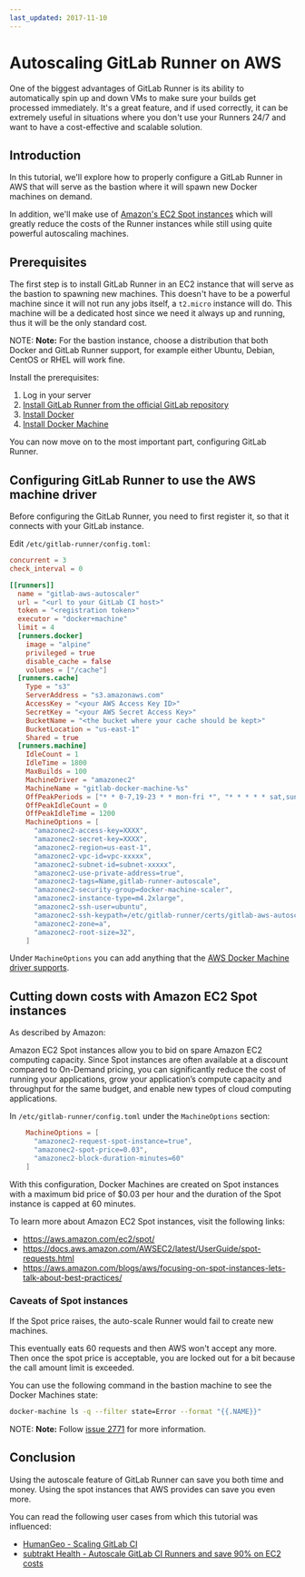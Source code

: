 ```yaml
---
last_updated: 2017-11-10
---
```


# Autoscaling GitLab Runner on AWS

One of the biggest advantages of GitLab Runner is its ability to automatically
spin up and down VMs to make sure your builds get processed immediately. It's a
great feature, and if used correctly, it can be extremely useful in situations
where you don't use your Runners 24/7 and want to have a cost-effective and
scalable solution.

## Introduction

In this tutorial, we'll explore how to properly configure a GitLab Runner in
AWS that will serve as the bastion where it will spawn new Docker machines on
demand.

In addition, we'll make use of [Amazon's EC2 Spot instances](https://aws.amazon.com/ec2/spot/)
which will greatly reduce the costs of the Runner instances while still using
quite powerful autoscaling machines.

## Prerequisites

The first step is to install GitLab Runner in an EC2 instance that will serve
as the bastion to spawning new machines. This doesn't have to be a powerful
machine since it will not run any jobs itself, a `t2.micro` instance will do.
This machine will be a dedicated host since we need it always up and running,
thus it will be the only standard cost.

NOTE: **Note:**
For the bastion instance, choose a distribution that both Docker and GitLab
Runner support, for example either Ubuntu, Debian, CentOS or RHEL will work fine.

Install the prerequisites:

1. Log in your server
1. [Install GitLab Runner from the official GitLab repository](https://docs.gitlab.com/runner/install/linux-repository.html)
1. [Install Docker](https://docs.docker.com/engine/installation/#server)
1. [Install Docker Machine](https://docs.docker.com/machine/install-machine/)

You can now move on to the most important part, configuring GitLab Runner.

## Configuring GitLab Runner to use the AWS machine driver

Before configuring the GitLab Runner, you need to first register it, so that
it connects with your GitLab instance.

Edit `/etc/gitlab-runner/config.toml`:

```toml
concurrent = 3
check_interval = 0

[[runners]]
  name = "gitlab-aws-autoscaler"
  url = "<url to your GitLab CI host>"
  token = "<registration token>"
  executor = "docker+machine"
  limit = 4
  [runners.docker]
    image = "alpine"
    privileged = true
    disable_cache = false
    volumes = ["/cache"]
  [runners.cache]
    Type = "s3"
    ServerAddress = "s3.amazonaws.com"
    AccessKey = "<your AWS Access Key ID>"
    SecretKey = "<your AWS Secret Access Key>"
    BucketName = "<the bucket where your cache should be kept>"
    BucketLocation = "us-east-1"
    Shared = true
  [runners.machine]
    IdleCount = 1
    IdleTime = 1800
    MaxBuilds = 100
    MachineDriver = "amazonec2"
    MachineName = "gitlab-docker-machine-%s"
    OffPeakPeriods = ["* * 0-7,19-23 * * mon-fri *", "* * * * * sat,sun *"]
    OffPeakIdleCount = 0
    OffPeakIdleTime = 1200
    MachineOptions = [
      "amazonec2-access-key=XXXX",
      "amazonec2-secret-key=XXXX",
      "amazonec2-region=us-east-1",
      "amazonec2-vpc-id=vpc-xxxxx",
      "amazonec2-subnet-id=subnet-xxxxx",
      "amazonec2-use-private-address=true",
      "amazonec2-tags=Name,gitlab-runner-autoscale",
      "amazonec2-security-group=docker-machine-scaler",
      "amazonec2-instance-type=m4.2xlarge",
      "amazonec2-ssh-user=ubuntu",
      "amazonec2-ssh-keypath=/etc/gitlab-runner/certs/gitlab-aws-autoscaler",
      "amazonec2-zone=a",
      "amazonec2-root-size=32",
    ]
```

Under `MachineOptions` you can add anything that the [AWS Docker Machine driver
supports](https://docs.docker.com/machine/drivers/aws/#options).

## Cutting down costs with Amazon EC2 Spot instances

As described by Amazon:

>
Amazon EC2 Spot instances allow you to bid on spare Amazon EC2 computing capacity.
Since Spot instances are often available at a discount compared to On-Demand
pricing, you can significantly reduce the cost of running your applications,
grow your application’s compute capacity and throughput for the same budget,
and enable new types of cloud computing applications.

In `/etc/gitlab-runner/config.toml` under the `MachineOptions` section:

```toml
    MachineOptions = [
      "amazonec2-request-spot-instance=true",
      "amazonec2-spot-price=0.03",
      "amazonec2-block-duration-minutes=60"
    ]
```

With this configuration, Docker Machines are created on Spot instances with a
maximum bid price of $0.03 per hour and the duration of the Spot instance is
capped at 60 minutes.

To learn more about Amazon EC2 Spot instances, visit the following links:

- https://aws.amazon.com/ec2/spot/
- https://docs.aws.amazon.com/AWSEC2/latest/UserGuide/spot-requests.html
- https://aws.amazon.com/blogs/aws/focusing-on-spot-instances-lets-talk-about-best-practices/

### Caveats of Spot instances

If the Spot price raises, the auto-scale Runner would fail to create new machines.

This eventually eats 60 requests and then AWS won't accept any more. Then once
the spot price is acceptable, you are locked out for a bit because the call amount
limit is exceeded.

You can use the following command in the bastion machine to see the Docker Machines
state:

```sh
docker-machine ls -q --filter state=Error --format "{{.NAME}}"
```

NOTE: **Note:**
Follow [issue 2771](https://gitlab.com/gitlab-org/gitlab-runner/issues/2771)
for more information.

## Conclusion

Using the autoscale feature of GitLab Runner can save you both time and money.
Using the spot instances that AWS provides can save you even more.

You can read the following user cases from which this tutorial was influenced:

- [HumanGeo - Scaling GitLab CI](http://blog.thehumangeo.com/gitlab-autoscale-runners.html)
- [subtrakt Health - Autoscale GitLab CI Runners and save 90% on EC2 costs](https://substrakthealth.com/news/gitlab-ci-cost-savings/)
